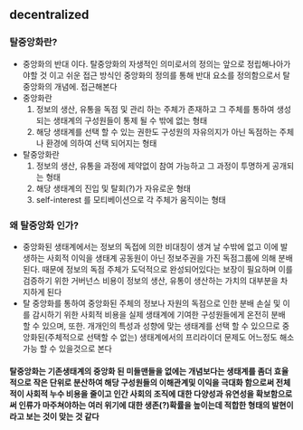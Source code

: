 ## decentralized

### 탈중앙화란?
  - 중앙화의 반대 이다. 탈중앙화의 자생적인 의미로서의 정의는 앞으로 정립해나아가야할 것 이고 쉬운 접근 방식인 중앙화의 정의를 통해 반대 요소를 정의함으로서 탈중앙화의 개념에. 접근해본다
  - 중앙화란
    1. 정보의 생산,  유통을 독점 및 관리 하는 주체가 존재하고 그 주체를 통하여 생성되는 생태계의 구성원들이 통제 될 수 밖에 없는 형태
    2. 해당 생태계를 선택 할 수 있는 권한도 구성원의 자유의지가 아닌 독점하는 주체나 환경에 의하여 선택 되어지는 형태
  - 탈중앙화란
    1. 정보의 생산, 유통을 과정에 제약없이 참여 가능하고 그 과정이 투명하게 공개되는 형태
    2. 해당 생태계의 진입 및 탈회(?)가 자유로운 형태
    3. self-interest 를 모티베이션으로 각 주체가 움직이는 형태

### 왜 탈중앙화 인가?
  - 중앙화된 생태계에서는 정보의 독접에 의한 비대칭이 생겨 날 수밖에 없고 이에 발생하는 사회적 이익을 생태계 공동원이 아닌 정보주권을 가진 독점그룹에 의해 분배 된다. 때문에 정보의 독점 주체가 도덕적으로 완성되어있다는 보장이 필요하며 이를 검증하기 위한 거버넌스 비용이 정보의 생산, 유통이 생산하는 가치의 대부분을 차지하게 된다
  - 탈 중앙화를 통하여 중앙화된 주체의 정보나 자원의 독점으로 인한 분배 손실 및 이를 감시하기 위한 사회적 비용을 실제 생태계에 기여한 구성원들에게 온전히 분배 할 수 있으며, 또한. 개개인의 특성과 성향에 맞는 생태계를 선택 할 수 있으므로 중앙화된(주체적으로 선택할 수 없는) 생태계에서의 프리라이더 문제도 어느정도 해소 가능 할 수 있을것으로 본다

#### 탈중앙화는 기존생태계의 중앙화 된 미들맨들을 없에는 개념보다는 생태계를 좀더 효율적으로 작은 단위로 분산하여 해당 구성원들의 이해관계및 이익을 극대화 함으로써 전체적이 사회적 누수 비용을 줄이고 인간 사회의 조직에 대한 다양성과 유연성을 확보함으로써 인류가 마주쳐야하는 여러 위기에 대한 생존(?)확률을 높이는데 적합한 형태의 발현이라고 보는 것이 맞는 것 같다